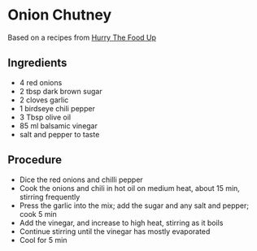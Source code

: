 # Onion Chutney

Based on a recipes from [Hurry The Food Up](https://hurrythefoodup.com/onion-chutney/#ingredients)

## Ingredients

- 4 red onions
- 2 tbsp dark brown sugar
- 2 cloves garlic
- 1 birdseye chili pepper
- 3 Tbsp olive oil
- 85 ml balsamic vinegar
- salt and pepper to taste

## Procedure

- Dice the red onions and chilli pepper
- Cook the onions and chili in hot oil on medium heat, about 15 min, stirring frequently
- Press the garlic into the mix; add the sugar and any salt and pepper; cook 5 min
- Add the vinegar, and increase to high heat, stirring as it boils
- Continue stirring until the vinegar has mostly evaporated
- Cool for 5 min

